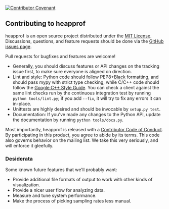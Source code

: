 [![Contributor Covenant](https://img.shields.io/badge/Contributor%20Covenant-v1.4%20adopted-ff69b4.svg)](code-of-conduct.md)

## Contributing to heapprof

heapprof is an open source project distributed under the [MIT License](LICENSE). Discussions,
questions, and feature requests should be done via the
[GitHub issues page](https://github.com/humu-com/heapprof/issues).

Pull requests for bugfixes and features are welcome!

* Generally, you should discuss features or API changes on the tracking issue first, to make sure
  everyone is aligned on direction.
* Lint and style: Python code should follow PEP8+[Black](https://github.com/python/black)
  formatting, and should pass mypy with strict type checking, while C/C++ code should follow the
  [Google C++ Style Guide](https://google.github.io/styleguide/cppguide.html). You can check a
  client against the same lint checks run by the continuous integration test by running
  `python tools/lint.py`; if you add `--fix`, it will try to fix any errors it can in-place.
* Unittests are highly desired and should be invocable by `setup.py test`.
* Documentation: If you've made any changes to the Python API, update the documentation by running
  `python tools/docs.py`.

Most importantly, heapprof is released with a [Contributor Code of Conduct](CODE_OF_CONDUCT.md). By
participating in this product, you agree to abide by its terms. This code also governs behavior on
the mailing list. We take this very seriously, and will enforce it gleefully.

### Desiderata

Some known future features that we'll probably want:

* Provide additional file formats of output to work with other kinds of visualization.
* Provide a nicer user flow for analyzing data.
* Measure and tune system performance.
* Make the process of picking sampling rates less manual.

